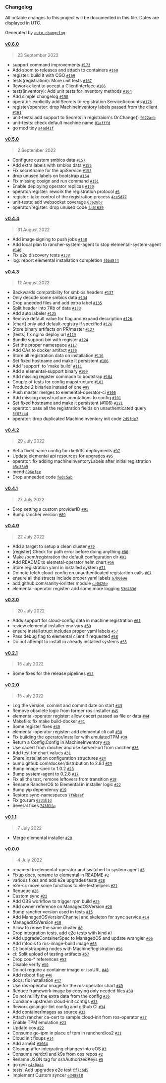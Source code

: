 ### Changelog

All notable changes to this project will be documented in this file. Dates are displayed in UTC.

Generated by [`auto-changelog`](https://github.com/CookPete/auto-changelog).

#### [v0.6.0](https://github.com/rancher/elemental-operator/compare/v0.5.0...v0.6.0)

> 23 September 2022

- support command improvements [`#173`](https://github.com/rancher/elemental-operator/pull/173)
- Add sbom to releases and attach to containers [`#160`](https://github.com/rancher/elemental-operator/pull/160)
- register: build it with CGO [`#169`](https://github.com/rancher/elemental-operator/pull/169)
- tests(registration): More unit tests [`#167`](https://github.com/rancher/elemental-operator/pull/167)
- Rework client to accept a ClientInterface [`#166`](https://github.com/rancher/elemental-operator/pull/166)
- tests(inventory): Add unit tests for inventory methods [`#164`](https://github.com/rancher/elemental-operator/pull/164)
- Add simple changelog [`#158`](https://github.com/rancher/elemental-operator/pull/158)
- operator: explicitly add Secrets to registration ServiceAccounts [`#176`](https://github.com/rancher/elemental-operator/issues/176)
- register/operator: drop MachineInventory labels passed from the client [`#161`](https://github.com/rancher/elemental-operator/issues/161)
- unit-tests: add support to Secrets in registraion's  OnChange() [`f022acb`](https://github.com/rancher/elemental-operator/commit/f022acb6a3c1b17ff27bc50add5ef6cd1762a7c5)
- unit-tests: check default machine name [`01afffd`](https://github.com/rancher/elemental-operator/commit/01afffd0e217d3c824d6998c54ad7bf337c79f82)
- go mod tidy [`a4ad41f`](https://github.com/rancher/elemental-operator/commit/a4ad41f3774de43088c7c29aa8dd7b2bcc6cb982)

#### [v0.5.0](https://github.com/rancher/elemental-operator/compare/v0.4.4...v0.5.0)

> 2 September 2022

- Configure custom smbios data [`#157`](https://github.com/rancher/elemental-operator/pull/157)
- Add extra labels with smbios data [`#155`](https://github.com/rancher/elemental-operator/pull/155)
- Fix secretname for the apiService [`#153`](https://github.com/rancher/elemental-operator/pull/153)
- drop unused labels on bootstrap [`#154`](https://github.com/rancher/elemental-operator/pull/154)
- Fix missing cosign and run command [`#151`](https://github.com/rancher/elemental-operator/pull/151)
- Enable deploying operator replicas [`#150`](https://github.com/rancher/elemental-operator/pull/150)
- operator/register: rework the registration protocol [`#5`](https://github.com/rancher/elemental-operator/issues/5)
- register: take control of the registration process [`4ce5d77`](https://github.com/rancher/elemental-operator/commit/4ce5d77900a2cf8437f680061381261fdf12ca09)
- unit-tests: add websocket coverage [`03628b7`](https://github.com/rancher/elemental-operator/commit/03628b79dac6add5f3be466fd04d70ca25421307)
- operator/register: drop unused code [`fa5f689`](https://github.com/rancher/elemental-operator/commit/fa5f689e20d7132f7934145bed1e5c8e034d38c2)

#### [v0.4.4](https://github.com/rancher/elemental-operator/compare/v0.4.3...v0.4.4)

> 31 August 2022

- Add image signing to push jobs [`#148`](https://github.com/rancher/elemental-operator/pull/148)
- Add local plan to rancher-system-agent to stop elemental-system-agent [`#146`](https://github.com/rancher/elemental-operator/pull/146)
- Fix e2e discovery tests [`#138`](https://github.com/rancher/elemental-operator/pull/138)
- log: report elemental installation completion [`f0bd8f4`](https://github.com/rancher/elemental-operator/commit/f0bd8f48d26ad2bf01b6a3ff3facaa7fca55b4df)

#### [v0.4.3](https://github.com/rancher/elemental-operator/compare/v0.4.2...v0.4.3)

> 12 August 2022

- Backwards compatibility for smbios headers [`#137`](https://github.com/rancher/elemental-operator/pull/137)
- Only decode some smbios data [`#134`](https://github.com/rancher/elemental-operator/pull/134)
- Drop uneeded files and add extra label [`#135`](https://github.com/rancher/elemental-operator/pull/135)
- Split header into 7Kb of data [`#133`](https://github.com/rancher/elemental-operator/pull/133)
- Add auto labeler [`#125`](https://github.com/rancher/elemental-operator/pull/125)
- Remove default value for flag and expand description [`#126`](https://github.com/rancher/elemental-operator/pull/126)
- [chart] only add default-registry if specified [`#128`](https://github.com/rancher/elemental-operator/pull/128)
- Store binary artifacts on PR/master [`#127`](https://github.com/rancher/elemental-operator/pull/127)
- [tests] fix nginx deploy url [`#129`](https://github.com/rancher/elemental-operator/pull/129)
- Bundle support bin with register [`#124`](https://github.com/rancher/elemental-operator/pull/124)
- Set the proper namespace [`#117`](https://github.com/rancher/elemental-operator/pull/117)
- Add CAs to docker artifact [`#120`](https://github.com/rancher/elemental-operator/pull/120)
- Store all registration data on installation [`#116`](https://github.com/rancher/elemental-operator/pull/116)
- Set fixed hostname and make it persistent [`#106`](https://github.com/rancher/elemental-operator/pull/106)
- Add 'support' to 'make build' [`#111`](https://github.com/rancher/elemental-operator/pull/111)
- Add a elemental-support binary [`#109`](https://github.com/rancher/elemental-operator/pull/109)
- Add missing register commadn to bootstrap [`#104`](https://github.com/rancher/elemental-operator/pull/104)
- Couple of tests for config mapstructure [`#102`](https://github.com/rancher/elemental-operator/pull/102)
- Produce 2 binaries instead of one [`#99`](https://github.com/rancher/elemental-operator/pull/99)
- Push master merges to elemental-operator-ci [`#100`](https://github.com/rancher/elemental-operator/pull/100)
- Add missing mapstructure annotations to config [`#101`](https://github.com/rancher/elemental-operator/pull/101)
- Set fixed hostname and make it persistent (#106) [`#221`](https://github.com/rancher/elemental/issues/221)
- operator: pass all the registration fields on unauthenticated query [`5f07c44`](https://github.com/rancher/elemental-operator/commit/5f07c444e3e4d4d1d9033bfc4192231e70ebbd25)
- operator: drop duplicated MachineInventory init code [`2d5fde7`](https://github.com/rancher/elemental-operator/commit/2d5fde7da0ad72f73cfecb438bcd05e329c0312c)

#### [v0.4.2](https://github.com/rancher/elemental-operator/compare/v0.4.1...v0.4.2)

> 29 July 2022

- Set a fixed name config for rke/k3s deployments [`#97`](https://github.com/rancher/elemental-operator/pull/97)
- Update elemental api resources for upgrades [`#95`](https://github.com/rancher/elemental-operator/pull/95)
- operator: fix adding machineInventoryLabels after initial registration [`b5c35b9`](https://github.com/rancher/elemental-operator/commit/b5c35b9d38368e111485ce72c03ea0de654e69e6)
- mend [`896efee`](https://github.com/rancher/elemental-operator/commit/896efee38f4363fc66ddff701bdc80edb05f375d)
- Drop unneeded code [`fe0c5ab`](https://github.com/rancher/elemental-operator/commit/fe0c5ab91480e3b182048d3c75dbb9905dc44376)

#### [v0.4.1](https://github.com/rancher/elemental-operator/compare/v0.4.0...v0.4.1)

> 27 July 2022

- Drop setting a custom providerID [`#91`](https://github.com/rancher/elemental-operator/pull/91)
- Bump rancher version [`#89`](https://github.com/rancher/elemental-operator/pull/89)

#### [v0.4.0](https://github.com/rancher/elemental-operator/compare/v0.3.0...v0.4.0)

> 22 July 2022

- Add a target to setup a clean cluster [`#79`](https://github.com/rancher/elemental-operator/pull/79)
- [register] Check for path error before doing anything [`#80`](https://github.com/rancher/elemental-operator/pull/80)
- Make /oem/registration the default configuration dir [`#81`](https://github.com/rancher/elemental-operator/pull/81)
- Add README to elemetal-operator helm chart [`#56`](https://github.com/rancher/elemental-operator/pull/56)
- Store registration yaml in installed system [`#71`](https://github.com/rancher/elemental-operator/pull/71)
- Do note fetch cloud-config on unauthenticated registartion calls [`#67`](https://github.com/rancher/elemental-operator/pull/67)
- ensure all the structs include proper yaml labels [`a7b0e9e`](https://github.com/rancher/elemental-operator/commit/a7b0e9e13ed5b5fd6389b4e096430c53d53f781c)
- add github.com/sanity-io/litter module [`ca0426e`](https://github.com/rancher/elemental-operator/commit/ca0426e7d8e4dc03b605853e1304739dc59640c2)
- elemental-operator register: add some more logging [`53d463d`](https://github.com/rancher/elemental-operator/commit/53d463dbafb7eb5f81eb474da5c6a6984a521a23)

#### [v0.3.0](https://github.com/rancher/elemental-operator/compare/v0.2.1...v0.3.0)

> 20 July 2022

- Adds support for cloud-config data in machine registration [`#61`](https://github.com/rancher/elemental-operator/pull/61)
- review elemental installer env vars [`#59`](https://github.com/rancher/elemental-operator/pull/59)
- ensure install struct includes proper yaml labels [`#57`](https://github.com/rancher/elemental-operator/pull/57)
- Pass debug flag to elemental client if requested [`#58`](https://github.com/rancher/elemental-operator/pull/58)
- Do not attempt to install in already installed systems [`#55`](https://github.com/rancher/elemental-operator/pull/55)

#### [v0.2.1](https://github.com/rancher/elemental-operator/compare/v0.2.0...v0.2.1)

> 15 July 2022

- Some fixes for the release pipelines [`#53`](https://github.com/rancher/elemental-operator/pull/53)

#### [v0.2.0](https://github.com/rancher/elemental-operator/compare/v0.1.1...v0.2.0)

> 15 July 2022

- Log the version, commit and commit date on start [`#43`](https://github.com/rancher/elemental-operator/pull/43)
- Remove obsolete logic from former ros-installer [`#45`](https://github.com/rancher/elemental-operator/pull/45)
- elemental-operator register: allow cacert passed as file or data [`#44`](https://github.com/rancher/elemental-operator/pull/44)
- Makefile: fix make build-docker [`#41`](https://github.com/rancher/elemental-operator/pull/41)
- Some register fixes [`#40`](https://github.com/rancher/elemental-operator/pull/40)
- elemental-operator register: add elemental cli call [`#38`](https://github.com/rancher/elemental-operator/pull/38)
- Fix building the operator/installer with emulatedTPM [`#39`](https://github.com/rancher/elemental-operator/pull/39)
- Return a Config.Config in MachineInventory [`#35`](https://github.com/rancher/elemental-operator/pull/35)
- Use cacert from rancher and use serverl-url from rancher [`#36`](https://github.com/rancher/elemental-operator/pull/36)
- Add test for chart values [`#31`](https://github.com/rancher/elemental-operator/pull/31)
- Share installation configuration structures [`#24`](https://github.com/rancher/elemental-operator/pull/24)
- bump github.com/docker/distribution to 2.8.1 [`#29`](https://github.com/rancher/elemental-operator/pull/29)
- Bump image-spec to 1.0.2 [`#28`](https://github.com/rancher/elemental-operator/pull/28)
- Bump system-agent to 0.2.8 [`#17`](https://github.com/rancher/elemental-operator/pull/17)
- Fix all the test, remove leftovers from transition [`#18`](https://github.com/rancher/elemental-operator/pull/18)
- Rename RancherOS to Elemental in installer logic [`#22`](https://github.com/rancher/elemental-operator/pull/22)
- Bump yip dependency [`#19`](https://github.com/rancher/elemental-operator/pull/19)
- Restore sync-namespaces [`7f6baef`](https://github.com/rancher/elemental-operator/commit/7f6baefb2a03dd5bf50e8a136e012d2c7f08f300)
- Fix go.sum [`0231b1d`](https://github.com/rancher/elemental-operator/commit/0231b1d91328c4b44d0cb6a097ab2dead590d807)
- Several fixes [`74301fa`](https://github.com/rancher/elemental-operator/commit/74301fa37bbbd448e9a0fbbdebb7bc48ff6653eb)

#### [v0.1.1](https://github.com/rancher/elemental-operator/compare/v0.0.0...v0.1.1)

> 7 July 2022

- Merge elemental installer [`#20`](https://github.com/rancher/elemental-operator/pull/20)

#### v0.0.0

> 4 July 2022

- renamed to elemental-operator and switched to system agent [`#3`](https://github.com/rancher/elemental-operator/pull/3)
- Fixup docs, rename to elemental in README [`#2`](https://github.com/rancher/elemental-operator/pull/2)
- various fixes and add e2e upgrades tests [`#28`](https://github.com/rancher/elemental-operator/pull/28)
- e2e-ci: move some functions to ele-testhelpers [`#21`](https://github.com/rancher/elemental-operator/pull/21)
- Requeue [`#26`](https://github.com/rancher/elemental-operator/pull/26)
- Custom sync [`#22`](https://github.com/rancher/elemental-operator/pull/22)
- Add OBS workflow to trigger rpm build [`#25`](https://github.com/rancher/elemental-operator/pull/25)
- Add owner reference on ManagedOSVersion [`#20`](https://github.com/rancher/elemental-operator/pull/20)
- Bump rancher version used in tests [`#15`](https://github.com/rancher/elemental-operator/pull/15)
- Add ManagedOSVersionChannel and skeleton for sync service [`#14`](https://github.com/rancher/elemental-operator/pull/14)
- ManagedOSVersion [`#10`](https://github.com/rancher/elemental-operator/pull/10)
- Allow to reuse the same cluster [`#8`](https://github.com/rancher/elemental-operator/pull/8)
- Drop integration tests, add e2e tests with kind [`#7`](https://github.com/rancher/elemental-operator/pull/7)
- Add upgradeContainerSpec to ManagedOS and update wrangler [`#66`](https://github.com/rancher/elemental-operator/pull/66)
- Add mtools to ros-image-build image [`#65`](https://github.com/rancher/elemental-operator/pull/65)
- CI: bootstrapping nodes with MachineRegistration [`#56`](https://github.com/rancher/elemental-operator/pull/56)
- ci: Split upload of testing artifacts [`#57`](https://github.com/rancher/elemental-operator/pull/57)
- Drop cos-* references [`#53`](https://github.com/rancher/elemental-operator/pull/53)
- Disable verify [`#50`](https://github.com/rancher/elemental-operator/pull/50)
- Do not require a container image or isoURL [`#48`](https://github.com/rancher/elemental-operator/pull/48)
- Add reboot flag [`#46`](https://github.com/rancher/elemental-operator/pull/46)
- docs: fix installation [`#47`](https://github.com/rancher/elemental-operator/pull/47)
- Use ros-operator image for the ros-operator chart [`#40`](https://github.com/rancher/elemental-operator/pull/40)
- Reduce framework image by copying only needed files [`#39`](https://github.com/rancher/elemental-operator/pull/39)
- Do not nullify the extra data from the config [`#36`](https://github.com/rancher/elemental-operator/pull/36)
- Consume upstream cloud-init configs [`#33`](https://github.com/rancher/elemental-operator/pull/33)
- Rework golangci-lint config and github CI [`#34`](https://github.com/rancher/elemental-operator/pull/34)
- Add containerImages as source [`#32`](https://github.com/rancher/elemental-operator/pull/32)
- Attach rancher ca-cert to sample cloud-init from ros-operator [`#27`](https://github.com/rancher/elemental-operator/pull/27)
- Enable TPM emulation [`#23`](https://github.com/rancher/elemental-operator/pull/23)
- Update cos [`#22`](https://github.com/rancher/elemental-operator/pull/22)
- Consume go-tpm in place of tpm in rancherd/os2 [`#21`](https://github.com/rancher/elemental-operator/pull/21)
- Cloud init fixups [`#14`](https://github.com/rancher/elemental-operator/pull/14)
- Add arm64 [`#3064`](https://github.com/rancher/elemental-operator/pull/3064)
- Cleanup after integrating changes into cOS [`#3`](https://github.com/rancher/elemental-operator/pull/3)
- Consume nerdctl and k9s from cos repos [`#2`](https://github.com/rancher/elemental-operator/pull/2)
- Rename JSON tag for sshAuthorizedKeys [`#5`](https://github.com/rancher/elemental-operator/issues/5)
- go gen [`c4c8aaa`](https://github.com/rancher/elemental-operator/commit/c4c8aaaa477fd1cfeb446628ce4b984c3a1d268e)
- tests: Add upgrades e2e test [`ff7c6d5`](https://github.com/rancher/elemental-operator/commit/ff7c6d500a3f26785095b8869b2800dff3a154fd)
- Implement Custom syncer [`e3488f8`](https://github.com/rancher/elemental-operator/commit/e3488f833be116a15cc337da1023d2042879c46c)
